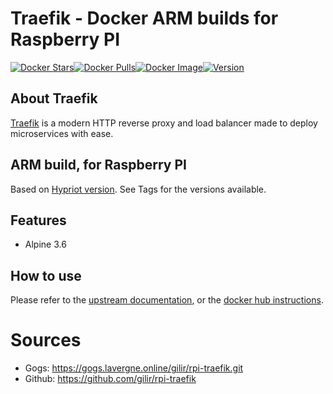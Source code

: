 # Traefik - Docker ARM builds for Raspberry PI
[![Docker Stars](https://img.shields.io/docker/stars/gilir/rpi-traefik.svg?maxAge=2592000)](https://hub.docker.com/r/gilir/rpi-traefik/)[![Docker Pulls](https://img.shields.io/docker/pulls/gilir/rpi-traefik.svg?maxAge=2592000)](https://hub.docker.com/r/gilir/rpi-traefik/)[![Docker Image](https://images.microbadger.com/badges/image/gilir/rpi-traefik.svg)](https://microbadger.com/images/gilir/rpi-traefik "Get your own image badge on microbadger.com")[![Version](https://images.microbadger.com/badges/version/gilir/rpi-traefik.svg)](https://microbadger.com/images/gilir/rpi-traefik "Get your own version badge on microbadger.com")


## About Traefik
[Traefik](https://docs.traefik.io/) is a modern HTTP reverse proxy and load balancer made to deploy microservices with ease.

## ARM build, for Raspberry PI
Based on [Hypriot version](https://github.com/hypriot/rpi-traefik). See Tags for the versions available.

## Features
- Alpine 3.6

## How to use

Please refer to the [upstream documentation](https://docs.traefik.io/#docker), or the [docker hub instructions](https://hub.docker.com/_/traefik/).

# Sources
- Gogs: https://gogs.lavergne.online/gilir/rpi-traefik.git
- Github: https://github.com/gilir/rpi-traefik
